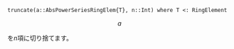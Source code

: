 ```
truncate(a::AbsPowerSeriesRingElem{T}, n::Int) where T <: RingElement
```

$$
a
$$

を$n$項に切り捨てます。
